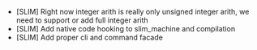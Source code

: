 
- [SLIM] Right now integer arith is really only unsigned integer arith, we need to support or add full integer arith
- [SLIM] Add native code hooking to slim_machine and compilation
- [SLIM] Add proper cli and command facade 